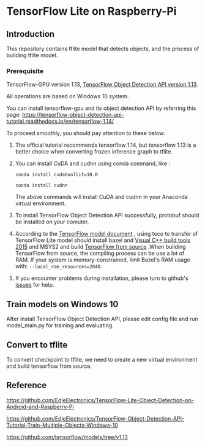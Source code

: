 # TensorFlow Lite on Raspberry-Pi
## Introduction
This repository contains tflite model that detects objects, and the process of building tflite model.
### Prerequisite
TensorFlow-GPU version 1.13, [TensorFlow Object Detection API version 1.13](https://github.com/tensorflow/models/tree/v1.13.0).

All operations are based on Windows 10 system.

You can install tensorflow-gpu and its object detection API by referring this page: 
https://tensorflow-object-detection-api-tutorial.readthedocs.io/en/tensorflow-1.14/

To proceed smoothly, you should pay attention to these below:

1. The official tutorial recommends tensorflow 1.14, but tensorflow 1.13 is a better choice when converting frozen inference 
graph to tflite.
   
2. You can install CuDA and cudnn using conda command, like :

   `conda install cudatoollit=10.0`
   
   `conda install cudnn`

   The above commands will install CuDA and cudnn in your Anaconda virtual environment.

3. To install TensorFlow Object Detection API successfully, protobuf should be installed on your comuter.

4. According to the [TensorFlow model document](https://github.com/tensorflow/models/blob/v1.13.0/research/object_detection/g3doc/running_on_mobile_tensorflowlite.md)
   , using toco to transfer of TensorFlow Lite model should install bazel and [Visual C++ build tools 2015](https://download.microsoft.com/download/5/F/7/5F7ACAEB-8363-451F-9425-68A90F98B238/visualcppbuildtools_full.exe) and MSYS2 and build [TensorFlow from source](https://www.tensorflow.org/install/install_sources)
   .When building TensorFlow from source, the compiling process can be use a lot of RAM. If your system is memory-constrained, limit Bazel's RAM usage with: `--local_ram_resources=2048`.

5. If you encounter problems during installation, please turn to github's [issues](https://github.com/tensorflow/tensorflow/issues) for help.
## Train models on Windows 10
After install TensorFlow Object Detection API, please edit config file and run model_main.py for training and evaluating.

## Convert to tflite
To convert checkpoint to tflite, we need to create a new virtual environment and build tensorflow from source.
## Reference
https://github.com/EdjeElectronics/TensorFlow-Lite-Object-Detection-on-Android-and-Raspberry-Pi

https://github.com/EdjeElectronics/TensorFlow-Object-Detection-API-Tutorial-Train-Multiple-Objects-Windows-10

https://github.com/tensorflow/models/tree/v1.13
   
